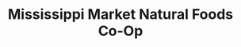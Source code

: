---
title: "Mississippi Market Natural Foods Co-Op"
url: /saint-paul/mississippi-market-natural-foods-co-op/
shop: Supermarkt
---